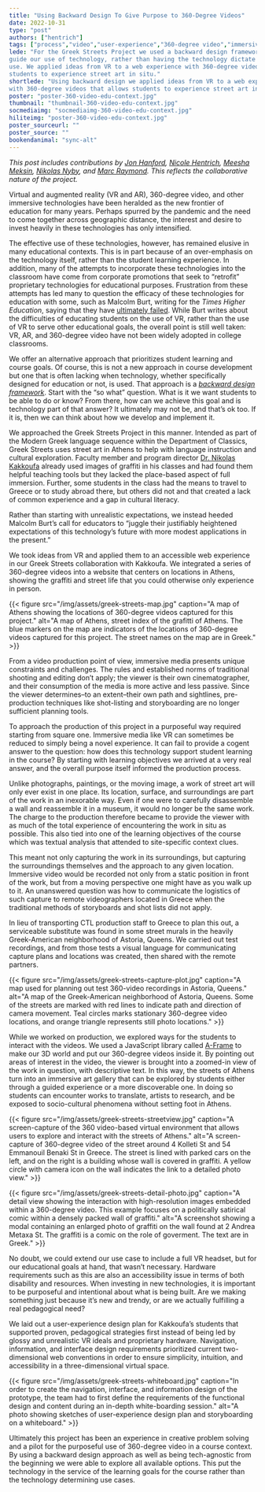 ```yaml
---
title: "Using Backward Design To Give Purpose to 360-Degree Videos"
date: 2022-10-31
type: "post"
authors: ["hentrich"]
tags: ["process","video","user-experience","360-degree video","immersive media"]
lede: "For the Greek Streets Project we used a backward design framework to
guide our use of technology, rather than having the technology dictate classroom
use. We applied ideas from VR to a web experience with 360-degree videos that allows
students to experience street art in situ."
shortlede: "Using backward design we applied ideas from VR to a web experience
with 360-degree videos that allows students to experience street art in situ."
poster: "poster-360-video-edu-context.jpg"
thumbnail: "thumbnail-360-video-edu-context.jpg"
socmediaimg: "socmediaimg-360-video-edu-context.jpg"
hiliteimg: "poster-360-video-edu-context.jpg"
poster_sourceurl: ""
poster_source: ""
bookendanimal: "sync-alt"
---
```

_This post includes contributions by
[Jon Hanford](/authors/hanford/),
[Nicole Hentrich](/authors/hentrich/),
[Meesha Meksin](/authors/meksin/),
[Nikolas Nyby](/authors/nyby/),
and [Marc Raymond](/authors/raymond/).
This reflects the collaborative nature of the project._

Virtual and augmented reality (VR and AR), 360-degree video, and other immersive
technologies have been heralded as the new frontier of education for many years.
Perhaps spurred by the pandemic and the need to come together across geographic
distance, the interest and desire to invest heavily in these technologies has
only intensified. 

The effective use of these technologies, however, has remained elusive in many
educational contexts. This is in part because of an over-emphasis on the
technology itself, rather than the student learning experience. In addition,
many of the attempts to incorporate these technologies into the classroom have
come from corporate promotions that seek to “retrofit” proprietary technologies
for educational purposes. Frustration from these attempts has led many to
question the efficacy of these technologies for education with some, such as
Malcolm Burt, writing for the _Times Higher Education_, saying that they have
[ultimately failed](https://www.timeshighereducation.com/campus/virtual-reality-has-failed-education-so-what-should-we-do-it).
While Burt writes about the difficulties of educating students on the use of VR,
rather than the use of VR to serve other educational goals, the overall point is
still well taken: VR, AR, and 360-degree video have not been widely adopted in college
classrooms. 

We offer an alternative approach that prioritizes student learning and course
goals. Of course, this is not a new approach in course development but one that
is often lacking when technology, whether specifically designed for education or
not, is used. That approach is a
_[backward design framework](https://www.colorado.edu/office-undergraduate-education/backward-design)_.
Start with the “so what” question. What is it we want students to be
able to do or know? From there, how can we achieve this goal and is technology
part of that answer? It ultimately may not be, and that’s ok too. If it is, then
we can think about how we develop and implement it. 

We approached the Greek Streets Project in this manner. Intended as part of the
Modern Greek language sequence within the Department of Classics, Greek Streets
uses street art in Athens to help with language instruction and cultural
exploration. Faculty member and program director
[Dr. Nikolas Kakkoufa](http://classics.columbia.edu/nikolas-kakkoufa)
already used images of graffiti in his classes and had found them helpful
teaching tools but they lacked the place-based aspect of full immersion.
Further, some students in the class had the means to travel to Greece or to
study abroad there, but others did not and that created a lack of common
experience and a gap in cultural literacy.

Rather than starting with unrealistic expectations, we instead heeded Malcolm
Burt’s call for educators to “juggle their justifiably heightened expectations
of this technology’s future with more modest applications in the present.”  

We took ideas from VR and applied them to an accessible web experience in our
Greek Streets collaboration with Kakkoufa. We integrated a series of 360-degree
videos into a website that centers on locations in Athens, showing  the graffiti
and street life that you could otherwise only experience in person.

{{< figure
    src="/img/assets/greek-streets-map.jpg"
    caption="A map of Athens showing the locations of 360-degree videos captured for this project."
    alt="A map of Athens, street index of the grafitti of Athens. The blue markers on the map are indicators of the locations of 360-degree videos captured for this project. The street names on the map are in Greek." >}}

From a video production point of view, immersive media presents unique
constraints and challenges. The rules and established norms of traditional
shooting and editing don’t apply; the viewer is their own cinematographer, and
their consumption of the media is more active and less passive. Since the viewer
determines–to an extent–their own path and sightlines, pre-production techniques
like shot-listing and storyboarding are no longer sufficient planning tools. 

To approach the production of this project in a purposeful way required starting
from square one. Immersive media like VR can sometimes be reduced to simply
being a novel experience. It can fail to provide a cogent answer to the
question: how does this technology support student learning in the course? By
starting with learning objectives we arrived at a very real answer, and the
overall purpose itself informed the production process. 

Unlike photographs, paintings, or the moving image, a work of street art will
only ever exist in one place. Its location, surface, and surroundings are part
of the work in an inexorable way. Even if one were to carefully disassemble a
wall and reassemble it in a museum, it would no longer be the same work. The
charge to the production therefore became to provide the viewer with as much of
the total experience of encountering the work in situ as possible. This also
tied into one of the learning objectives of the course which was textual
analysis that attended to site-specific context clues. 

This meant not only capturing the work in its surroundings, but capturing the
surroundings themselves and the approach to any given location. Immersive video
would be recorded not only from a static position in front of the work, but from
a moving perspective one might have as you walk up to it. An unanswered question
was how to communicate the logistics of such capture to remote videographers
located in Greece when the traditional methods of storyboards and shot lists did
not apply. 

In lieu of transporting CTL production staff to Greece to plan this out, a
serviceable substitute was found in some street murals in the heavily
Greek-American neighborhood of Astoria, Queens. We carried out test recordings,
and from those tests a visual language for communicating capture plans and
locations was created, then shared with the remote partners.

{{< figure
    src="/img/assets/greek-streets-capture-plot.jpg"
    caption="A map used for planning out test 360-video recordings in Astoria, Queens."
    alt="A map of the Greek-American neighborhood of Astoria, Queens. Some of the streets are marked with red lines to indicate path and direction of camera movement. Teal circles marks stationary 360-degree video locations, and orange triangle represents still photo locations." >}}

While we worked on production, we explored ways for the students to interact
with the videos. We used a JavaScript library called
[A-Frame](https://aframe.io/) to make our 3D world and put our 360-degree videos
inside it. By pointing out areas of interest in the video, the viewer is brought
into a zoomed-in view of the work in question, with descriptive text. In this
way, the streets of Athens turn into an immersive art gallery that can be
explored by students either through a guided experience or a more discoverable
one. In doing so students can encounter works to translate, artists to research,
and be exposed to socio-cultural phenomena without setting foot in Athens.

{{< figure
    src="/img/assets/greek-streets-streetview.jpg"
    caption="A screen-capture of the 360 video-based virtual environment that allows users to explore and interact with the streets of Athens."
    alt="A screen-capture of 360-degree video of the street around 4 Kolleti St and 54 Emmanouil Benaki St in Greece. The street is lined with parked cars on the left, and on the right is a building whose wall is covered in graffiti. A yellow circle with camera icon on the wall indicates the link to a detailed photo view." >}}

{{< figure
    src="/img/assets/greek-streets-detail-photo.jpg"
    caption="A detail view showing the interaction with high-resolution images embedded within a 360-degree video. This example focuses on a politically satirical comic within a densely packed wall of graffiti."
    alt="A screenshot showing a modal containing an enlarged photo of graffiti on the wall found at 2 Andrea Metaxa St. The graffiti is a comic on the role of goverment. The text are in Greek." >}}

No doubt, we could extend our use case to include a full VR headset, but for our
educational goals at hand, that wasn’t necessary. Hardware requirements such as
this are also an accessibility issue in terms of both disability and resources.
When investing in  new technologies, it is important to be purposeful and
intentional about what is being built. Are we making something just because it’s
new and trendy, or are we actually fulfilling a real pedagogical need?

We laid out a user-experience design plan for Kakkoufa’s students that supported
proven, pedagogical strategies first instead of being led by glossy and
unrealistic VR ideals and proprietary hardware. Navigation, information, and
interface design requirements prioritized current two-dimensional web
conventions in order to ensure simplicity, intuition, and accessibility in a
three-dimensional virtual space.  

{{< figure
    src="/img/assets/greek-streets-whiteboard.jpg"
    caption="In order to create the navigation, interface, and information design of the prototype, the team had to first define the requirements of the functional design and content during an in-depth white-boarding session."
    alt="A photo showing sketches of user-experience design plan and storyboarding on a whiteboard." >}}

Ultimately this project has been an experience in creative problem solving and a
pilot for the purposeful use of 360-degree video in a course context. By using a
backward design approach as well as being tech-agnostic from the beginning we
were able to explore all available options. This put the technology in the
service of the learning goals for the course rather than the technology
determining use cases.